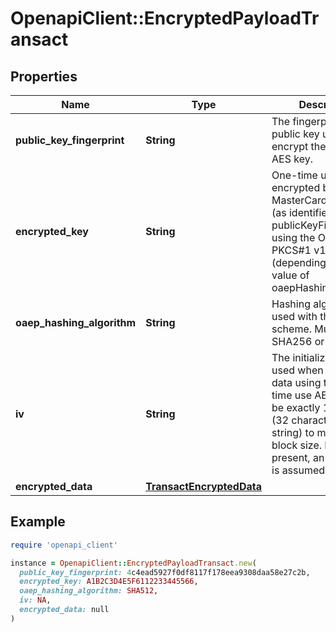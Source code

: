 # OpenapiClient::EncryptedPayloadTransact

## Properties

| Name | Type | Description | Notes |
| ---- | ---- | ----------- | ----- |
| **public_key_fingerprint** | **String** | The fingerprint of the public key used to encrypt the ephemeral AES key.  | [optional] |
| **encrypted_key** | **String** | One-time use AES key encrypted by the MasterCard public key (as identified by publicKeyFingerprint) using the OAEP or PKCS#1 v1.5 scheme (depending on the value of oaepHashingAlgorithm.  | [optional] |
| **oaep_hashing_algorithm** | **String** | Hashing algorithm used with the OAEP scheme. Must be either SHA256 or SHA512.  | [optional] |
| **iv** | **String** | The initialization vector used when encrypting data using the one-time use AES key. Must be exactly 16 bytes (32 character hex string) to match the block size. If not present, an IV of zero is assumed.  | [optional] |
| **encrypted_data** | [**TransactEncryptedData**](TransactEncryptedData.md) |  | [optional] |

## Example

```ruby
require 'openapi_client'

instance = OpenapiClient::EncryptedPayloadTransact.new(
  public_key_fingerprint: 4c4ead5927f0df8117f178eea9308daa58e27c2b,
  encrypted_key: A1B2C3D4E5F6112233445566,
  oaep_hashing_algorithm: SHA512,
  iv: NA,
  encrypted_data: null
)
```

